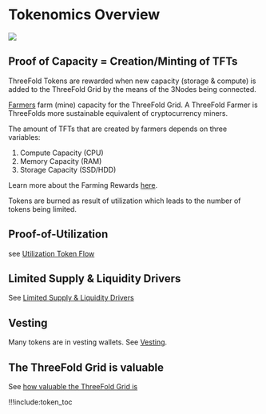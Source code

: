 # Tokenomics Overview

<!-- ![](img/inclusive_.png) -->
<!-- ![](img/circular_tft_.png) -->

![](img/tokenomincs3_.jpg)

## Proof of Capacity = Creation/Minting of TFTs

ThreeFold Tokens are rewarded when new capacity (storage & compute) is added to the ThreeFold Grid by the means of the 3Nodes being connected.  

[Farmers](farming_intro) farm (mine) capacity for the ThreeFold Grid. A ThreeFold Farmer is ThreeFolds more sustainable equivalent of cryptocurrency miners.

The amount of TFTs that are created by farmers depends on three variables:

1. Compute Capacity (CPU)
2. Memory Capacity (RAM)
3. Storage Capacity (SSD/HDD)

Learn more about the Farming Rewards [here](farming_reward).

Tokens are burned as result of utilization which leads to the number of tokens being limited.

## Proof-of-Utilization

see [Utilization Token Flow](proof_of_utilization)

## Limited Supply & Liquidity Drivers

See [Limited Supply & Liquidity Drivers](tft_limited_supply)

## Vesting

Many tokens are in vesting wallets. See [Vesting](vesting_overview).

## The ThreeFold Grid is valuable

See [how valuable the ThreeFold Grid is](grid_valuation)

!!!include:token_toc
